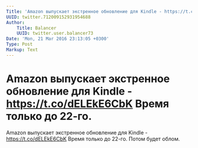 ```yaml
---
Title: 'Amazon выпускает экстренное обновление для Kindle - https://t.co/dELEkE6CbK Время только до 22-го.'
UUID: twitter.712009152931954688
Author:
    Title: Balancer
    UUID: twitter.user.balancer73
Date: 'Mon, 21 Mar 2016 23:13:05 +0300'
Type: Post
Markup: Text
---
```


# Amazon выпускает экстренное обновление для Kindle - https://t.co/dELEkE6CbK Время только до 22-го.

Amazon выпускает экстренное обновление для Kindle -
https://t.co/dELEkE6CbK Время только до 22-го. Потом будет
облом.